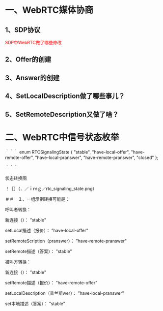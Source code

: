 
 
# 一、WebRTC媒体协商


## 1、SDP协议


<font color='red'>SDP中WebRTC做了哪些修改</font>


## 2、Offer的创建


## 3、Answer的创建


## 4、SetLocalDescription做了哪些事儿？


## 5、SetRemoteDescription又做了啥？
 
# 二、WebRTC中信号状态枚举

｀｀｀
enum RTCSignalingState {
  "stable",
  "have-local-offer",
  "have-remote-offer",
  "have-local-pranswer",
  "have-remote-pranswer",
  "closed"
};

｀｀｀

状态转换图

！［］（．／ｉｍｇ／rtc_signaling_state.png）



＃＃　１、一组示例转换可能是：


呼叫者转换：

新连接（）： ”stable"

setLocal描述（报价）： ”have-local-offer"

setRemoteScription（pranswer）： ”have-remote-pranswer"

setRemote描述（答案）： ”stable"

被叫方转换：

新连接（）： ”stable"

setRemote描述（报价）： ”have-remote-offer"

setLocalDescription（普兰斯wer）： ”have-local-pranswer"

set本地描述（答案）： ”stable"